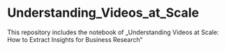 # Understanding_Videos_at_Scale
This repository includes the notebook of „Understanding Videos at Scale: How to Extract Insights for Business Research“ 
